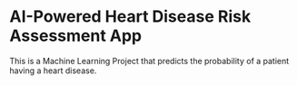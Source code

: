 # AI-Powered Heart Disease Risk Assessment App 

This is a Machine Learning Project that predicts the probability of a patient having a heart disease.

